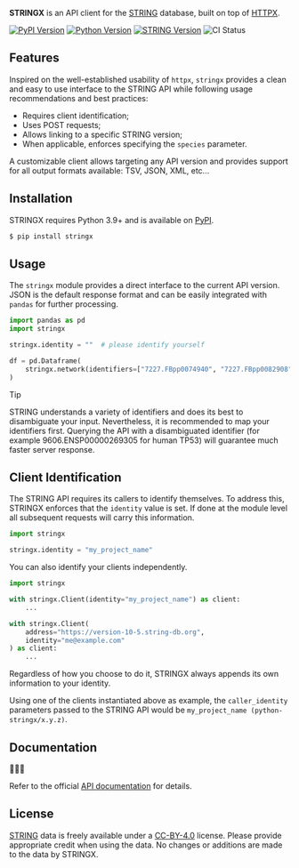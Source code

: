 **STRINGX** is an API client for the [STRING] database, built on top of [HTTPX].

[![PyPI Version](https://img.shields.io/pypi/v/stringx?label=PyPI&logo=pypi&logoColor=white&color=006dad)](https://pypi.org/project/stringx/)
[![Python Version](https://img.shields.io/pypi/pyversions/stringx?label=Python&logo=python&logoColor=white&color=006dad)](https://pypi.org/project/stringx/)
[![STRING Version](https://img.shields.io/badge/dynamic/json?url=https%3A%2F%2Fstring-db.org%2Fapi%2Fjson%2Fversion&query=%24%5B0%5D.string_version&style=flat&label=STRING&color=f7f6f2)](https://string-db.org)
![CI Status](https://github.com/cachitas/stringx/actions/workflows/ci.yml/badge.svg)

## Features

Inspired on the well-established usability of `httpx`, `stringx` provides a clean and easy to use interface to the STRING API while following usage recommendations and best practices:

- Requires client identification;
- Uses POST requests;
- Allows linking to a specific STRING version;
- When applicable, enforces specifying the `species` parameter.

A customizable client allows targeting any API version and provides support for all output formats available: TSV, JSON, XML, etc...

## Installation

STRINGX requires Python 3.9+ and is available on [PyPI](https://pypi.org/project/stringx).

```sh
$ pip install stringx
```

## Usage

The `stringx` module provides a direct interface to the current API version. JSON is the default response format and can be easily integrated with `pandas` for further processing.

```python
import pandas as pd
import stringx

stringx.identity = ""  # please identify yourself

df = pd.Dataframe(
    stringx.network(identifiers=["7227.FBpp0074940", "7227.FBpp0082908"], species=7227)
)
```

> [!TIP]
> STRING understands a variety of identifiers and does its best to disambiguate your input. Nevertheless, it is recommended to map your identifiers first. Querying the API with a disambiguated identifier (for example 9606.ENSP00000269305 for human TP53) will guarantee much faster server response.

## Client Identification

The STRING API requires its callers to identify themselves. To address this, STRINGX enforces that the `identity` value is set. If done at the module level all subsequent requests will carry this information.

```python
import stringx

stringx.identity = "my_project_name"
```

You can also identify your clients independently.

```python
import stringx

with stringx.Client(identity="my_project_name") as client:
    ...

with stringx.Client(
    address="https://version-10-5.string-db.org",
    identity="me@example.com"
) as client:
    ...
```

Regardless of how you choose to do it, STRINGX always appends its own information to your identity.

Using one of the clients instantiated above as example, the `caller_identity` parameters passed to the STRING API would be `my_project_name (python-stringx/x.y.z)`.

## Documentation

🚧🚧🚧

Refer to the official [API documentation](https://string-db.org/help/api) for details.

## License

[STRING] data is freely available under a [CC-BY-4.0](https://creativecommons.org/licenses/by/4.0/) license. Please provide appropriate credit when using the data. No changes or additions are made to the data by STRINGX.

[STRING]: https://string-db.org
[HTTPX]: https://www.python-httpx.org

